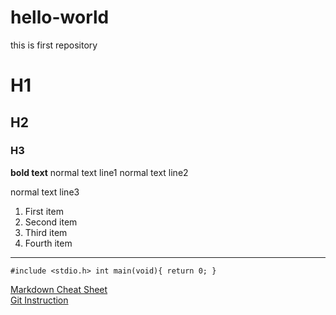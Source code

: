 # hello-world
this is first repository

# H1
## H2
### H3

**bold text** 
normal text line1
normal text line2

normal text line3

1. First item
2. Second item
3. Third item
4. Fourth item

---

`#include <stdio.h>
int main(void){
  return 0;
}
`

[Markdown Cheat Sheet](https://www.markdownguide.org/cheat-sheet/)\
[Git Instruction](https://github.com/Lewis24Lin/hello-world.git)
